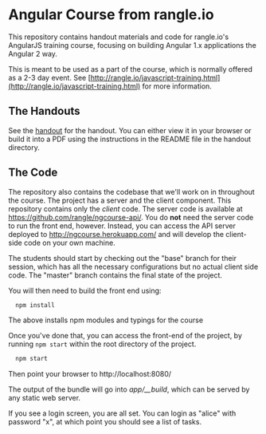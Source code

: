 # Angular Course from rangle.io

This repository contains handout materials and code for rangle.io's AngularJS
training course, focusing on building Angular 1.x applications the Angular 2 way.

This is meant to be used as a part of the course, which is
normally offered as a 2-3 day event. See [http://rangle.io/javascript-training.html](http://rangle.io/javascript-training.html) for more
information.

## The Handouts

See the [handout](https://github.com/rangle/ngcourse-next/tree/master/handout) for
the handout. You can either view it in your browser or build it into a PDF
using the instructions in the README file in the handout directory.

## The Code

The repository also contains the codebase that we'll work on in throughout the
course. The project has a server and the client component. This repository
contains only the *client* code. The server code is available at
https://github.com/rangle/ngcourse-api/. You do **not** need the server code to
run the front end, however. Instead, you can access the API server deployed to
http://ngcourse.herokuapp.com/ and will develop the client-side code on your
own machine.

The students should start by checking out the "base" branch for their session, which has all the necessary configurations but no actual client side code. The "master" branch contains the final state of the project.

You will then need to build the front end using:

```bash
  npm install
```

The above installs npm modules and typings for the course

Once you've done that, you can access the front-end of the project, by running `npm start` within the root directory of the project.

```bash
  npm start
```

Then point your browser to http://localhost:8080/

The output of the bundle will go into *app/__build*, which can be served by any static web server.

If you see a login screen, you are all set. You can login as "alice" with
password "x", at which point you should see a list of tasks.

